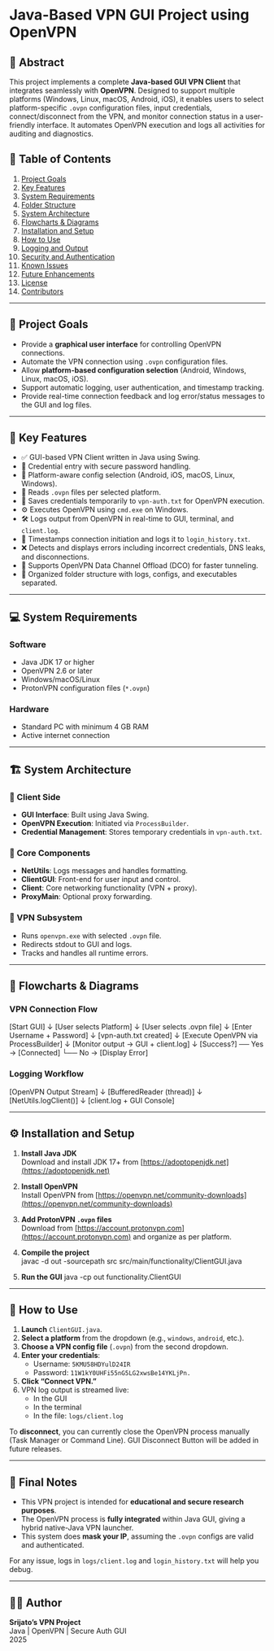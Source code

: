 # Java-Based VPN GUI Project using OpenVPN

## 📝 Abstract

This project implements a complete **Java-based GUI VPN Client** that integrates seamlessly with **OpenVPN**. Designed to support multiple platforms (Windows, Linux, macOS, Android, iOS), it enables users to select platform-specific `.ovpn` configuration files, input credentials, connect/disconnect from the VPN, and monitor connection status in a user-friendly interface. It automates OpenVPN execution and logs all activities for auditing and diagnostics.

## 📌 Table of Contents

1. [Project Goals](#project-goals)
2. [Key Features](#key-features)
3. [System Requirements](#system-requirements)
4. [Folder Structure](#folder-structure)
5. [System Architecture](#system-architecture)
6. [Flowcharts & Diagrams](#flowcharts--diagrams)
7. [Installation and Setup](#installation-and-setup)
8. [How to Use](#how-to-use)
9. [Logging and Output](#logging-and-output)
10. [Security and Authentication](#security-and-authentication)
11. [Known Issues](#known-issues)
12. [Future Enhancements](#future-enhancements)
13. [License](#license)
14. [Contributors](#contributors)

---

## 🎯 Project Goals

- Provide a **graphical user interface** for controlling OpenVPN connections.
- Automate the VPN connection using `.ovpn` configuration files.
- Allow **platform-based configuration selection** (Android, Windows, Linux, macOS, iOS).
- Support automatic logging, user authentication, and timestamp tracking.
- Provide real-time connection feedback and log error/status messages to the GUI and log files.

---

## 🌟 Key Features

- ✅ GUI-based VPN Client written in Java using Swing.
- 🔐 Credential entry with secure password handling.
- 🔄 Platform-aware config selection (Android, iOS, macOS, Linux, Windows).
- 📄 Reads `.ovpn` files per selected platform.
- 🧠 Saves credentials temporarily to `vpn-auth.txt` for OpenVPN execution.
- ⚙️ Executes OpenVPN using `cmd.exe` on Windows.
- 🛠 Logs output from OpenVPN in real-time to GUI, terminal, and `client.log`.
- 📆 Timestamps connection initiation and logs it to `login_history.txt`.
- ❌ Detects and displays errors including incorrect credentials, DNS leaks, and disconnections.
- 📡 Supports OpenVPN Data Channel Offload (DCO) for faster tunneling.
- 📁 Organized folder structure with logs, configs, and executables separated.

---

## 💻 System Requirements

### Software
- Java JDK 17 or higher
- OpenVPN 2.6 or later
- Windows/macOS/Linux
- ProtonVPN configuration files (`*.ovpn`)

### Hardware
- Standard PC with minimum 4 GB RAM
- Active internet connection

---

## 🏗️ System Architecture

### 🔹 Client Side
- **GUI Interface**: Built using Java Swing.
- **OpenVPN Execution**: Initiated via `ProcessBuilder`.
- **Credential Management**: Stores temporary credentials in `vpn-auth.txt`.

### 🔹 Core Components
- **NetUtils**: Logs messages and handles formatting.
- **ClientGUI**: Front-end for user input and control.
- **Client**: Core networking functionality (VPN + proxy).
- **ProxyMain**: Optional proxy forwarding.

### 🔹 VPN Subsystem
- Runs `openvpn.exe` with selected `.ovpn` file.
- Redirects stdout to GUI and logs.
- Tracks and handles all runtime errors.

---

## 🔄 Flowcharts & Diagrams

### VPN Connection Flow

[Start GUI]
      ↓
[User selects Platform]
      ↓
[User selects .ovpn file]
      ↓
[Enter Username + Password]
      ↓
[vpn-auth.txt created]
      ↓
[Execute OpenVPN via ProcessBuilder]
      ↓
[Monitor output → GUI + client.log]
      ↓
[Success?] ── Yes → [Connected]
         └── No  → [Display Error]

### Logging Workflow

[OpenVPN Output Stream]
           ↓
[BufferedReader (thread)]
           ↓
[NetUtils.logClient()]
           ↓
[client.log + GUI Console]

---

## ⚙️ Installation and Setup

1. **Install Java JDK**  
   Download and install JDK 17+ from [https://adoptopenjdk.net](https://adoptopenjdk.net)

2. **Install OpenVPN**  
   Install OpenVPN from [https://openvpn.net/community-downloads](https://openvpn.net/community-downloads)

3. **Add ProtonVPN `.ovpn` files**  
   Download from [https://account.protonvpn.com](https://account.protonvpn.com) and organize as per platform.

4. **Compile the project**  
   javac -d out -sourcepath src src/main/functionality/ClientGUI.java

5. **Run the GUI**
   java -cp out functionality.ClientGUI

---

## 🚀 How to Use

1. **Launch** `ClientGUI.java`.
2. **Select a platform** from the dropdown (e.g., `windows`, `android`, etc.).
3. **Choose a VPN config file** (`.ovpn`) from the second dropdown.
4. **Enter your credentials**:
   - Username: `5KMU58HDYulD24IR`
   - Password: `11W1kY0UHFi55nG5LG2xwsBe14YKLjPn.`
5. **Click “Connect VPN.”**
6. VPN log output is streamed live:
   - In the GUI
   - In the terminal
   - In the file: `logs/client.log`

To **disconnect**, you can currently close the OpenVPN process manually (Task Manager or Command Line). GUI Disconnect Button will be added in future releases.

---

## 📌 Final Notes

- This VPN project is intended for **educational and secure research purposes**.
- The OpenVPN process is **fully integrated** within Java GUI, giving a hybrid native-Java VPN launcher.
- This system does **mask your IP**, assuming the `.ovpn` configs are valid and authenticated.

For any issue, logs in `logs/client.log` and `login_history.txt` will help you debug.

---

## 👨‍💻 Author

**Srijato’s VPN Project**  
Java | OpenVPN | Secure Auth GUI  
2025



